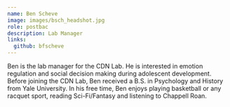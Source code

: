 ```yaml
---
name: Ben Scheve
image: images/bsch_headshot.jpg
role: postbac
description: Lab Manager
links:
  github: bfscheve
---
```


Ben is the lab manager for the CDN Lab. He is interested in emotion regulation and social decision making during adolescent development. Before joining the CDN Lab, Ben received a B.S. in Psychology and History from Yale University. In his free time, Ben enjoys playing basketball or any racquet sport, reading Sci-Fi/Fantasy and listening to Chappell Roan.
